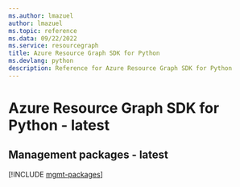 ```yaml
---
ms.author: lmazuel
author: lmazuel
ms.topic: reference
ms.data: 09/22/2022
ms.service: resourcegraph
title: Azure Resource Graph SDK for Python
ms.devlang: python
description: Reference for Azure Resource Graph SDK for Python
---
```

# Azure Resource Graph SDK for Python - latest

## Management packages - latest
[!INCLUDE [mgmt-packages](resource-graph-mgmt-index.md)]